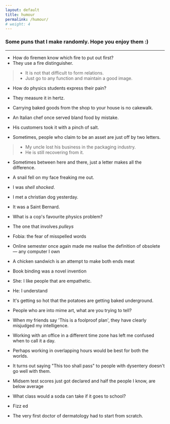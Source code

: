 ```yaml
---
layout: default
title: humour
permalink: /humour/
# weight: 4
---
```


### Some puns that I make randomly. Hope you enjoy them :)

---

* How do firemen know which fire to put out first?
* They use a fire distinguisher.

> * It is not that difficult to form relations.
> * Just go to any function and maintain a good image.

* How do physics students express their pain?
* They measure it in hertz.

* Carrying baked goods from the shop to your house is no cakewalk.

* An Italian chef once served bland food by mistake.
* His customers took it with a pinch of salt.

* Sometimes, people who claim to be an asset are just off by two letters.

> * My uncle lost his business in the packaging industry. 
> * He is still recovering from it.

* Sometimes between here and there, just a letter makes all the difference.

* A snail fell on my face freaking me out.
* I was _shell shocked_.

* I met a christian dog yesterday.
* It was a Saint Bernard.

* What is a cop's favourite physics problem?
* The one that involves _pulleys_

* Fobia: the fear of misspelled words

* Online semester once again made me realise the definition of obsolete — any computer I own

* A chicken sandwich is an attempt to make both ends meat

* Book binding was a novel invention

* She: I like people that are empathetic.
* He: I understand

* It's getting so hot that the potatoes are getting baked underground.

* People who are into mime art, what are you trying to tell?

* When my friends say 'This is a foolproof plan', they have clearly misjudged my intelligence.

* Working with an office in a different time zone has left me confused when to call it a day.
*  Perhaps working in overlapping hours would be best for both the worlds.

* It turns out saying "This too shall pass" to people with dysentery doesn't go well with them.

* Midsem test scores just got declared and half the people I know, are below average 

* What class would a soda can take if it goes to school?
*  Fizz ed

* The very first doctor of dermatology had to start from scratch.
